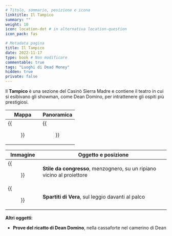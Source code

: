 ```yaml
---
# Titolo, sommario, posizione e icona
linktitle: Il Tampico
summary: ""
weight: 10
icon: location-dot # in alternativa location-question
icon_pack: fas

# Metadata pagina
title: Il Tampico
date: 2022-11-17
type: book # Non modificare
commentable: true
tags: "Luoghi di Dead Money"
hidden: true
private: false
---
```



<div class="fnv">

Il **Tampico** è una sezione del Casinò Sierra Madre e contiene il teatro in cui si esibivano gli showman, come Dean Domino, per intrattenere gli ospiti più prestigiosi.

| Mappa | Panoramica |
| ----- | ---------- |
| {{<figure src="fnv/SMC_Tampico_loc.webp">}}      |  {{<figure src="fnv/The_Tampico.webp">}}          | 

| Immagine | Oggetto e posizione |
| -------- | ------------------- |
| {{<figure src="fnv/Lying_Congressional_Style_The_Tampico.webp">}}         |  **Stile da congresso**, menzognero, su un ripiano vicino al proiettore                   |
|  {{<figure src="fnv/Vera_Keyes_partitures.webp">}}        |  **Spartiti di Vera**, sul leggio davanti al palco                   |


**Altri oggetti**:
- **Prove del ricatto di Dean Domino**, nella cassaforte nel camerino di Dean

</div>
